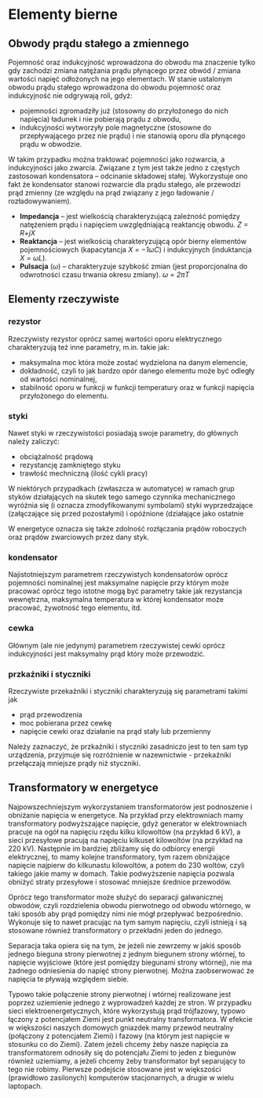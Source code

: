 <!--
SPDX-FileCopyrightText: Robert Ryszard Paciorek <rrp@opcode.eu.org>
SPDX-License-Identifier: MIT

editing note: MOVIE+PDF+NEW merged
-->

Elementy bierne
===============

Obwody prądu stałego a zmiennego
--------------------------------

Pojemność oraz indukcyjność wprowadzona do obwodu ma znaczenie tylko gdy zachodzi zmiana natężania prądu płynącego przez obwód / zmiana wartości napięć odłożonych na jego elementach. W stanie ustalonym obwodu prądu stałego wprowadzona do obwodu pojemność oraz indukcyjność nie odgrywają roli, gdyż:

* pojemności zgromadziły już (stosowny do przyłożonego do nich napięcia) ładunek i nie pobierają prądu z obwodu,
* indukcyjności wytworzyły pole magnetyczne (stosowne do przepływającego przez nie prądu) i nie stanowią oporu dla płynącego prądu w obwodzie.

W takim przypadku można traktować pojemności jako rozwarcia, a indukcyjności jako zwarcia. Związane z tym jest także jedno z częstych zastosowań kondensatora – odcinanie składowej stałej. Wykorzystuje ono fakt że kondensator stanowi rozwarcie dla prądu stałego, ale przewodzi prąd zmienny (ze względu na prąd związany z jego ładowanie / rozładowywaniem).

* **Impedancja** – jest wielkością charakteryzującą zależność pomiędzy natężeniem prądu i napięciem uwzględniającą reaktancję obwodu. *Z = R+jX*
* **Reaktancja** – jest wielkością charakteryzującą opór bierny elementów pojemnościowych (kapacytancja *X = −1ωC*) i indukcyjnych (induktancja *X = ωL*).
* **Pulsacja** (*ω*) – charakteryzuje szybkość zmian (jest proporcjonalna do odwrotności czasu trwania okresu zmiany). *ω = 2πT*


Elementy rzeczywiste
--------------------

### rezystor

Rzeczywisty rezystor oprócz samej wartości oporu elektrycznego charakteryzują też inne parametry, m.in. takie jak:

* maksymalna moc która może zostać wydzielona na danym elemencie,
* dokładność, czyli to jak bardzo opór danego elementu może być odległy od wartości nominalnej,
* stabilność oporu w funkcji w funkcji temperatury oraz w funkcji napięcia przyłożonego do elementu.

### styki

Nawet styki w rzeczywistości posiadają swoje parametry, do głównych należy zaliczyć:

* obciążalność prądową
* rezystancję zamkniętego styku
* trawłość mechniczną (ilość cykli pracy)

W niektórych przypadkach (zwłaszcza w automatyce) w ramach grup styków działających na skutek tego samego czynnika mechanicznego wyróżnia się (i oznacza zmodyfikowanymi symbolami) styki wyprzedzające (załączające się przed pozostałymi) i opóźnione (działające jako ostatnie

W energetyce oznacza się także zdolność rozłączania prądów roboczych oraz prądów zwarciowych przez dany styk.

### kondensator

Najistotniejszym parametrem rzeczywistych kondensatorów oprócz pojemności nominalnej jest maksymalne napięcie przy którym może pracować oprócz tego istotne mogą być parametry takie jak rezystancja wewnętrzna, maksymalna temperatura w której kondensator może pracować, żywotność tego elementu, itd.

### cewka
Głównym (ale nie jedynym) parametrem rzeczywistej cewki oprócz indukcyjności jest maksymalny prąd który może przewodzić.

### przkaźniki i styczniki

Rzeczywiste przekaźniki i styczniki charakteryzują się parametrami takimi jak
- prąd przewodzenia
- moc pobierana przez cewkę
- napięcie cewki oraz działanie na prąd stały lub przemienny

Należy zaznaczyć, że przkaźniki i styczniki zasadniczo jest to ten sam typ urządzenia, przyjmuje się rozróżnienie w nazewnictwie - przekaźniki przełączają mniejsze prądy niż styczniki.


Transformatory w energetyce
---------------------------

Najpowszechniejszym wykorzystaniem transformatorów jest podnoszenie i obniżanie napięcia w energetyce. Na przykład przy elektrowniach mamy transformatory podwyższające napięcie, gdyż generator w elektrowniach pracuje na ogół na napięciu rzędu kilku kilowoltów (na przykład 6 kV), a sieci przesyłowe pracują na napięciu kilkuset kilowoltów (na przykład na 220 kV). Następnie im bardziej zbliżamy się do odbiorcy energii elektrycznej, to mamy kolejne transformatory, tym razem obniżające napięcie najpierw do kilkunastu kilowoltów, a potem do 230 woltów, czyli takiego jakie mamy w domach. Takie podwyższenie napięcia pozwala obniżyć straty przesyłowe i stosować mniejsze średnice przewodów.

Oprócz tego transformator może służyć do separacji galwanicznej obwodów, czyli rozdzielenia obwodu pierwotnego od obwodu wtórnego, w taki sposób aby prąd pomiędzy nimi nie mógł przepływać bezpośrednio. Wykonuje się to nawet pracując na tym samym napięciu, czyli istnieją i są stosowane również transformatory o przekładni jeden do jednego.

Separacja taka opiera się na tym, że jeżeli nie zewrzemy w jakiś sposób jednego bieguna strony pierwotnej z jednym biegunem strony wtórnej, to napięcie wyjściowe (które jest pomiędzy biegunami strony wtórnej), nie ma żadnego odniesienia do napięć strony pierwotnej. Można zaobserwować że napięcia te pływają względem siebie.

Typowo takie połączenie strony pierwotnej i wtórnej realizowane jest poprzez uziemienie jednego z wyprowadzeń każdej ze stron. W przypadku sieci elektroenergetycznych, które wykorzystują prąd trójfazowy, typowo łączony z potencjałem Ziemi jest punkt neutralny transformatora. W efekcie w większości naszych domowych gniazdek mamy przewód neutralny (połączony z potencjałem Ziemi) i fazowy (na którym jest napięcie w stosunku co do Ziemi). Zatem jeżeli chcemy żeby nasze napięcia za transformatorem odnosiły się do potencjału Ziemi to jeden z biegunów również uziemiamy, a jeżeli chcemy żeby transformator był separujący to tego nie robimy. Pierwsze podejście stosowane jest w większości (prawidłowo zasilonych) komputerów stacjonarnych, a drugie w wielu laptopach.
